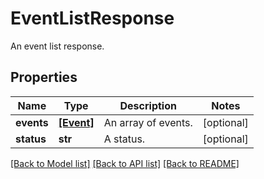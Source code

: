# EventListResponse

An event list response.

## Properties

| Name       | Type                    | Description         | Notes      |
| ---------- | ----------------------- | ------------------- | ---------- |
| **events** | [**[Event]**](Event.md) | An array of events. | [optional] |
| **status** | **str**                 | A status.           | [optional] |

[[Back to Model list]](README.md#documentation-for-models) [[Back to API list]](README.md#documentation-for-api-endpoints) [[Back to README]](README.md)
